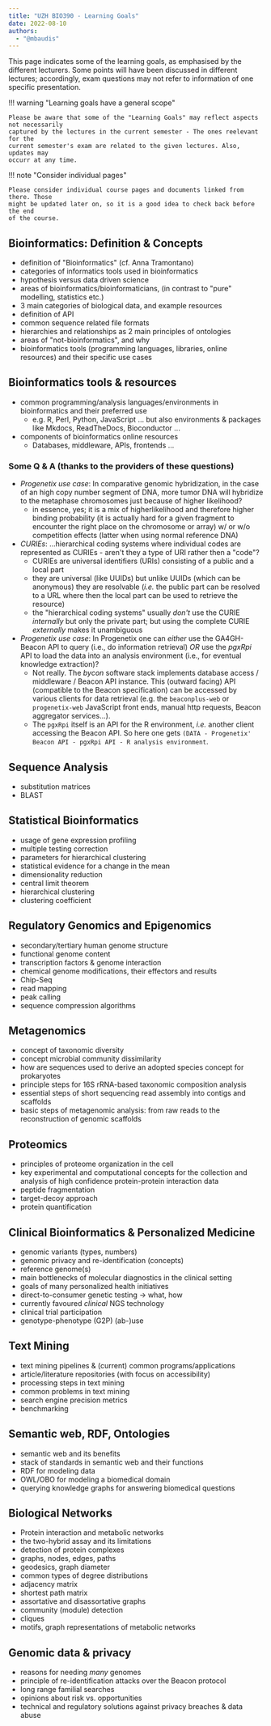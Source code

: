 ```yaml
---
title: "UZH BIO390 - Learning Goals"
date: 2022-08-10
authors:
  - "@mbaudis"
---
```


This page indicates some of the learning goals, as emphasised by the different lecturers. Some points will have been discussed in different lectures; accordingly, exam questions may not refer to information of one specific presentation.

!!! warning "Learning goals have a general scope"

    Please be aware that some of the "Learning Goals" may reflect aspects not necessarily
    captured by the lectures in the current semester - The ones reelevant for the
    current semester's exam are related to the given lectures. Also, updates may
    occurr at any time.

!!! note "Consider individual pages"

    Please consider individual course pages and documents linked from there. Those
    might be updated later on, so it is a good idea to check back before the end
    of the course.

## Bioinformatics: Definition & Concepts

* definition of "Bioinformatics" (cf. Anna Tramontano)
* categories of informatics tools used in bioinformatics
* hypothesis versus data driven science
* areas of bioinformatics/bioinformaticians, (in contrast to "pure" modelling, statistics etc.)
* 3 main categories of biological data, and example resources
* definition of API
* common sequence related file formats
* hierarchies and relationships as 2 main principles of ontologies
* areas of "not-bioinformatics", and why
* bioinformatics tools (programming languages, libraries, online resources) and their specific use cases

## Bioinformatics tools & resources

* common programming/analysis languages/environments in bioinformatics and their preferred use
    - e.g. R, Perl, Python, JavaScript ... but also environments & packages like
      Mkdocs, ReadTheDocs, Bioconductor ...
* components of bioinformatics online resources
    - Databases, middleware, APIs, frontends ...

### Some Q & A (thanks to the providers of these questions)

* _Progenetix use case_: In comparative genomic hybridization, in the case of an high
copy number segment of DNA, more tumor DNA will hybridize to the metaphase chromosomes
just because of higher likelihood?
    - in essence, yes; it is a mix of higherlikelihood and therefore higher binding
      probability (it is actually hard for a given fragment to encounter the right
      place on the chromosome or array) w/ or w/o competition effects (latter when using normal
      reference DNA)
* _CURIEs_: ...hierarchical coding systems where individual codes are represented as
  CURIEs - aren't they a type of URI rather then a "code"?
    - CURIEs are universal identifiers (URIs) consisting of a public and a local
      part
    - they are universal (like UUIDs) but unlike UUIDs (which can be anonymous)
      they are resolvable (_i.e._ the public part can be resolved to a URL where
      then the local part can be used to retrieve the resource)
    - the "hierarchical coding systems" usually _don't_ use the CURIE _internally_
      but only the private part; but using the complete CURIE _externally_
      makes it unambiguous
* _Progenetix use case_: In Progenetix one can *either* use the GA4GH-Beacon API to
  query (i.e., do information retrieval) *OR* use the _pgxRpi_ API to load the data
  into an analysis environment (i.e., for eventual knowledge extraction)?
    - Not really. The _bycon_ software stack implements database access / middleware /
      Beacon API instance. This (outward facing) API (compatible to the Beacon specification)
      can be accessed by various clients for data retrieval (e.g. the `beaconplus-web`
      or `progenetix-web` JavaScript front ends, manual http requests, Beacon aggregator
      services...).
    - The `pgxRpi` itself is an API for the R environment, _i.e._ another client
      accessing the Beacon API. So here one gets
      `(DATA - Progenetix' Beacon API - pgxRpi API - R analysis environment`.


## Sequence Analysis

* substitution matrices
* BLAST

## Statistical Bioinformatics

* usage of gene expression profiling
* multiple testing correction
* parameters for hierarchical clustering
* statistical evidence for a change in the mean
* dimensionality reduction
* central limit theorem
* hierarchical clustering
* clustering coefficient

<!--
#### Bioinformatics tools: Statistics & Graphics in R & BioConductor

* What is tidy data?
* ideas behind ggplot:  components of a ggplot, arrangement of input data ... (no actual code writing needed)
*  interpret common types of plots, e.g. barplot, boxplot, histogram
* effect of data transformation (e.g. log) on common types of plots
-->

## Regulatory Genomics and Epigenomics

* secondary/tertiary human genome structure
* functional genome content
* transcription factors & genome interaction
* chemical genome modifications, their effectors and results
* Chip-Seq
* read mapping
* peak calling
* sequence compression algorithms

## Metagenomics

* concept of taxonomic diversity
* concept microbial community dissimilarity
* how are sequences used to derive an adopted species concept for prokaryotes
* principle steps for 16S rRNA-based taxonomic composition analysis
* essential steps of short sequencing read assembly into contigs and scaffolds
* basic steps of metagenomic analysis: from raw reads to the reconstruction of genomic scaffolds

## Proteomics

* principles of proteome organization in the cell
* key experimental and computational concepts  for the collection and analysis of high confidence protein-protein interaction data
* peptide fragmentation
* target-decoy approach
* protein quantification

## Clinical Bioinformatics & Personalized Medicine

* genomic variants (types, numbers)
* genomic privacy and re-identification (concepts)
* reference genome(s)
* main bottlenecks of molecular diagnostics in the clinical setting
* goals of many personalized health initiatives
* direct-to-consumer genetic testing -> what, how
* currently favoured _clinical_ NGS technology
* clinical trial participation
* genotype-phenotype (G2P) (ab-)use

## Text Mining

* text mining pipelines & (current) common programs/applications
* article/literature repositories (with focus on accessibility)
* processing steps in text mining
* common problems in text mining
* search engine precision metrics
* benchmarking

## Semantic web, RDF, Ontologies

* semantic web and its benefits
* stack of standards in semantic web and their functions
* RDF for modeling data
* OWL/OBO for modeling a biomedical domain
* querying knowledge graphs for answering biomedical questions

## Biological Networks

* Protein interaction and metabolic networks
* the two-hybrid assay and its limitations
* detection of protein complexes
* graphs, nodes, edges, paths
* geodesics, graph diameter
* common types of degree distributions
* adjacency matrix
* shortest path matrix
* assortative and disassortative graphs
* community (module) detection
* cliques
* motifs, graph representations of metabolic networks

## Genomic data & privacy

* reasons for needing _many_ genomes
* principle of re-identification attacks over the Beacon protocol
* long range familial searches
* opinions about risk vs. opportunities
* technical and regulatory solutions against privacy breaches & data abuse


<!--
* Girvan-Newman algorithm
* small world graphs
* degree correlations
* modularity Q
* stoichiometry matrices
* null space
* flux balance analysis
-->
